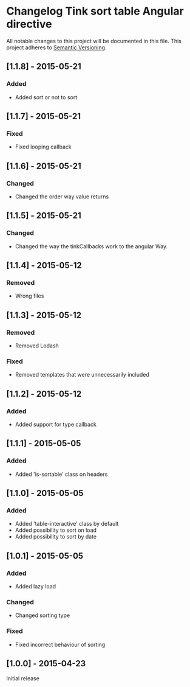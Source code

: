 # Changelog Tink sort table Angular directive

All notable changes to this project will be documented in this file.
This project adheres to [Semantic Versioning](http://semver.org/).

<!--
## [Unreleased] - [unreleased]

### Added
### Changed
### Deprecated
### Removed
### Fixed
### Security
-->
## [1.1.8] - 2015-05-21

### Added
- Added sort or not to sort

## [1.1.7] - 2015-05-21

### Fixed
- Fixed looping callback

## [1.1.6] - 2015-05-21

### Changed
- Changed the order way value returns

## [1.1.5] - 2015-05-21

### Changed
- Changed the way the tinkCallbacks work to the angular Way.

## [1.1.4] - 2015-05-12

### Removed
- Wrong files

## [1.1.3] - 2015-05-12

### Removed
- Removed Lodash

### Fixed
- Removed templates that were unnecessarily included



## [1.1.2] - 2015-05-12

### Added
- Added support for type callback



## [1.1.1] - 2015-05-05

### Added
- Added 'is-sortable' class on headers



## [1.1.0] - 2015-05-05

### Added
- Added 'table-interactive' class by default
- Added possibility to sort on load
- Added possibility to sort by date



## [1.0.1] - 2015-05-05

### Added
- Added lazy load

### Changed
- Changed sorting type

### Fixed
- Fixed incorrect behaviour of sorting



## [1.0.0] - 2015-04-23

Initial release

